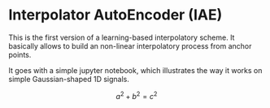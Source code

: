 # Interpolator AutoEncoder (IAE)

This is the first version of a learning-based interpolatory scheme. It basically allows to build an non-linear interpolatory process from anchor points.

It goes with a simple jupyter notebook, which illustrates the way it works on simple Gaussian-shaped 1D signals.

```math
a^2+b^2=c^2
```
